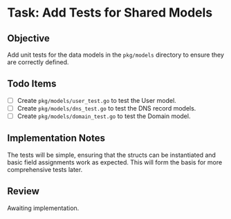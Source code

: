 # Task: Add Tests for Shared Models

## Objective
Add unit tests for the data models in the `pkg/models` directory to ensure they are correctly defined.

## Todo Items
- [ ] Create `pkg/models/user_test.go` to test the User model.
- [ ] Create `pkg/models/dns_test.go` to test the DNS record models.
- [ ] Create `pkg/models/domain_test.go` to test the Domain model.

## Implementation Notes
The tests will be simple, ensuring that the structs can be instantiated and basic field assignments work as expected. This will form the basis for more comprehensive tests later.

## Review
Awaiting implementation.
